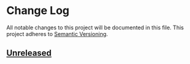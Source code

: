 # Change Log

All notable changes to this project will be documented in this file.
This project adheres to [Semantic Versioning](http://semver.org/).

## [Unreleased]


[Unreleased]: https://github.com/cybozu-go/neco-bpftools/compare/6082b8a847fef66103a84bde4a051c1870710970...HEAD
